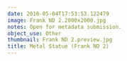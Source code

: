 ```yaml
---
date: 2016-05-04T17:53:53.122479
image: Frank ND 2.2000x2000.jpg
notes: Open for metadata submission.
object_use: Other
thumbnail: Frank ND 2.preview.jpg
title: Metal Statue (Frank ND 2)
---
```


